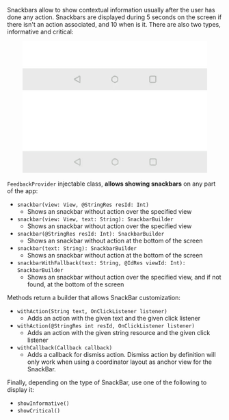 Snackbars allow to show contextual information usually after the user has done any action. Snackbars are displayed during 5 seconds on the screen if there isn't an action associated, and 10 when is it. There are also two types, informative and critical:

<p align="center">
    <img src="../../../../../../../../doc/images/snackbars/snackbars_informative.gif">
    <img src="../../../../../../../../doc/images/snackbars/snackbars_critical.gif">
</p>

`FeedbackProvider` injectable class, **allows showing snackbars** on any part of the app:
* `snackbar(view: View, @StringRes resId: Int)`
  * Shows an snackbar without action over the specified view
* `snackbar(view: View, text: String): SnackbarBuilder`
  * Shows an snackbar without action over the specified view
* `snackbar(@StringRes resId: Int): SnackbarBuilder`
  * Shows an snackbar without action at the bottom of the screen
* `snackbar(text: String): SnackbarBuilder`
  * Shows an snackbar without action at the bottom of the screen
* `snackbarWithFallback(text: String, @IdRes viewId: Int): SnackbarBuilder`
  * Shows an snackbar without action over the specified view, and if not found, at the bottom of the screen

Methods return a builder that allows SnackBar customization:
* `withAction(String text, OnClickListener listener)`
  * Adds an action with the given text and the given click listener
* `withAction(@StringRes int resId, OnClickListener listener)`
  * Adds an action with the given string resource and the given click listener
* `withCallback(Callback callback)`
  * Adds a callback for dismiss action. Dismiss action by definition will only work when using a coordinator layout as anchor view for the SnackBar.

Finally, depending on the type of SnackBar, use one of the following to display it:
* `showInformative()`
* `showCritical()`
